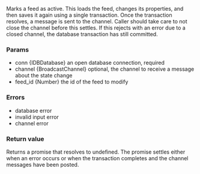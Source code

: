Marks a feed as active. This loads the feed, changes its properties, and then saves it again using a single transaction. Once the transaction resolves, a message is sent to the channel. Caller should take care to not close the channel before this settles. If this rejects with an error due to a closed channel, the database transaction has still committed.

### Params

* conn {IDBDatabase} an open database connection, required
* channel {BroadcastChannel} optional, the channel to receive a message about the state change
* feed_id {Number} the id of the feed to modify

### Errors

* database error
* invalid input error
* channel error

### Return value

Returns a promise that resolves to undefined. The promise settles either when an error occurs or when the transaction completes and the channel messages have been posted.
